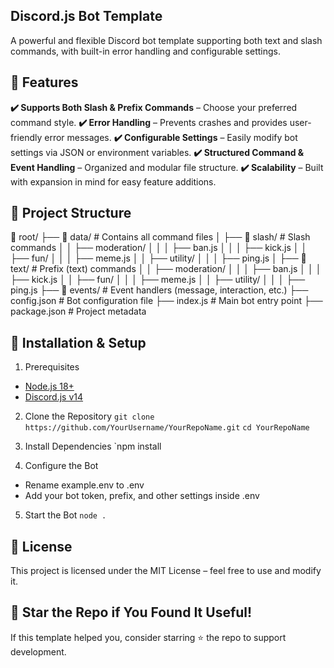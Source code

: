 ## Discord.js Bot Template

A powerful and flexible Discord bot template supporting both text and slash commands, with built-in error handling and configurable settings.

## 📌 Features
**✔️ Supports Both Slash & Prefix Commands** – Choose your preferred command style.
**✔️ Error Handling** – Prevents crashes and provides user-friendly error messages.
**✔️ Configurable Settings** – Easily modify bot settings via JSON or environment variables.
**✔️ Structured Command & Event Handling** – Organized and modular file structure.
**✔️ Scalability** – Built with expansion in mind for easy feature additions.

## 📂 Project Structure
📁 root/
 ├── 📁 data/             # Contains all command files
 │    ├── 📁 slash/       # Slash commands
 │    │    ├── moderation/
 │    │    │    ├── ban.js
 │    │    │    ├── kick.js
 │    │    ├── fun/
 │    │    │    ├── meme.js
 │    │    ├── utility/
 │    │    │    ├── ping.js
 │    ├── 📁 text/        # Prefix (text) commands
 │    │    ├── moderation/
 │    │    │    ├── ban.js
 │    │    │    ├── kick.js
 │    │    ├── fun/
 │    │    │    ├── meme.js
 │    │    ├── utility/
 │    │    │    ├── ping.js
 ├── 📁 events/           # Event handlers (message, interaction, etc.)
 ├── config.json          # Bot configuration file
 ├── index.js             # Main bot entry point
 ├── package.json         # Project metadata

 ## 🚀 Installation & Setup

 1. Prerequisites
 - [Node.js 18+](https://nodejs.org/)
 - [Discord.js v14](https://discordjs.guide/additional-info/changes-in-v14.html#before-you-start)

 2. Clone the Repository
`git clone https://github.com/YourUsername/YourRepoName.git`
`cd YourRepoName`

3. Install Dependencies
`npm install

4. Configure the Bot
- Rename example.env to .env
- Add your bot token, prefix, and other settings inside .env

5. Start the Bot
`node .`

## 📜 License

This project is licensed under the MIT License – feel free to use and modify it.

## 🌟 Star the Repo if You Found It Useful!

If this template helped you, consider starring ⭐ the repo to support development.